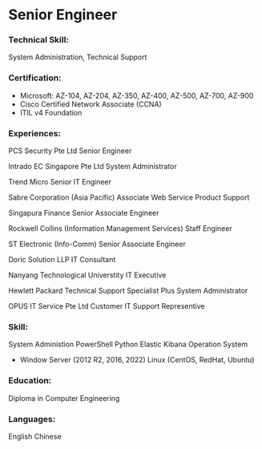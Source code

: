 # Senior Engineer

### Technical Skill: 
System Administration, Technical Support

### Certification: 
- Microsoft: AZ-104, AZ-204, AZ-350, AZ-400, AZ-500, AZ-700, AZ-900 
- Cisco Certified Network Associate (CCNA)
- ITIL v4 Foundation

### Experiences:
PCS Security Pte Ltd 
Senior Engineer
  
Intrado EC Singapore Pte Ltd
System Administrator
  
Trend Micro
Senior IT Engineer

Sabre Corporation (Asia Pacific) 
Associate Web Service Product Support

Singapura Finance
Senior Associate Engineer

Rockwell Collins (Information Management Services)
Staff Engineer

ST Electronic (Info-Comm)
Senior Associate Engineer

Doric Solution LLP 
IT Consultant

Nanyang Technological Universtity
IT Executive 
  
Hewlett Packard
Technical Support Specialist Plus System Administrator
  
OPUS IT Service Pte Ltd
Customer IT Support Representive

### Skill:
System Administion
PowerShell
Python
Elastic Kibana
Operation System
- Window Server (2012 R2, 2016, 2022)
  Linux (CentOS, RedHat, Ubuntu)
  
### Education:
Diploma in Computer Engineering

### Languages:
English
Chinese
